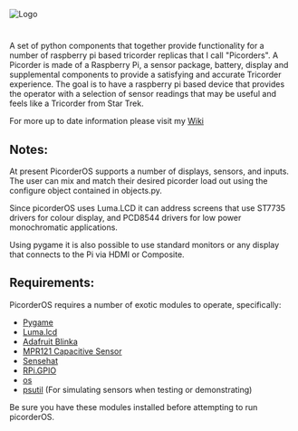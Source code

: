 ![Logo](https://raw.githubusercontent.com/directive0/picorderOS/master/assets/picorderOS_logo.png?raw=true "PicorderOS Logo")

#
A set of python components that together provide functionality for a number of raspberry pi based tricorder replicas that I call "Picorders". A Picorder is made of a Raspberry Pi, a sensor package, battery, display and supplemental components to provide a satisfying and accurate Tricorder experience. The goal is to have a raspberry pi based device that provides the operator with a selection of sensor readings that may be useful and feels like a Tricorder from Star Trek.  

For more up to date information please visit my [Wiki](https://squaredwave.com/wiki/index.php?title=PicorderOS)

## Notes:
At present PicorderOS supports a number of displays, sensors, and inputs. The user can mix and match their desired picorder load out using the configure object contained in objects.py.

Since picorderOS uses Luma.LCD it can address screens that use ST7735 drivers for colour display, and PCD8544 drivers for low power monochromatic applications.

Using pygame it is also possible to use standard monitors or any display that connects to the Pi via HDMI or Composite.

## Requirements:
PicorderOS requires a number of exotic modules to operate, specifically:
- [Pygame](https://www.pygame.org/wiki/GettingStarted)
- [Luma.lcd](https://pypi.org/project/luma.lcd/)
- [Adafruit Blinka](https://learn.adafruit.com/circuitpython-on-raspberrypi-linux/installing-circuitpython-on-raspberry-pi)
- [MPR121 Capacitive Sensor](https://github.com/adafruit/Adafruit_CircuitPython_MPR121)
- [Sensehat](https://projects.raspberrypi.org/en/projects/getting-started-with-the-sense-hat/2)
- [RPi.GPIO](https://pypi.org/project/RPi.GPIO/)
- [os](https://pythonprogramming.net/python-3-os-module/)
- [psutil](https://psutil.readthedocs.io/en/latest/) (For simulating sensors when testing or demonstrating)

Be sure you have these modules installed before attempting to run picorderOS.
